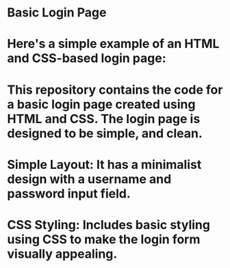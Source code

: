 # Basic Login Page
# Here's a simple example of an HTML and CSS-based login page:
# This repository contains the code for a basic login page created using HTML and CSS. The login page is designed to be simple, and clean.
# Simple Layout: It has a minimalist design with a username and password input field.
# CSS Styling: Includes basic styling using CSS to make the login form visually appealing.
